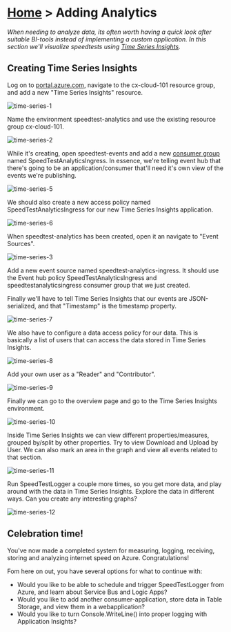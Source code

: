 [Home](index) > Adding Analytics
================================
_When needing to analyze data, its often worth having a quick look after suitable BI-tools instead of implementing a custom application. In this section we'll visualize speedtests using [Time Series Insights](https://docs.microsoft.com/en-us/azure/time-series-insights/time-series-insights-overview)._


Creating Time Series Insights
-----------------------------
Log on to [portal.azure.com](https://portal.azure.com), navigate to the cx-cloud-101 resource group, and add a new "Time Series Insights" resource.

![time-series-1](images/time-series-1.png)

Name the environment speedtest-analytics and use the existing resource group cx-cloud-101.

![time-series-2](images/time-series-2.png)

While it's creating, open speedtest-events and add a new [consumer group](https://docs.microsoft.com/en-us/azure/event-hubs/event-hubs-features#consumer-groups) named SpeedTestAnalyticsIngress. In essence, we're telling event hub that there's going to be an application/consumer that'll need it's own view of the events we're publishing.

![time-series-5](images/time-series-5.png)

We should also create a new access policy named SpeedTestAnalyticsIngress for our new Time Series Insights application.

![time-series-6](images/time-series-6.png)

When speedtest-analytics has been created, open it an navigate to "Event Sources".

![time-series-3](images/time-series-3.png)

Add a new event source named speedtest-analytics-ingress. It should use the Event hub policy SpeedTestAnalyticsIngress and speedtestanalyticsingress consumer group that we just created.

Finally we'll have to tell Time Series Insights that our events are JSON-serialized, and that "Timestamp" is the timestamp property.

![time-series-7](images/time-series-7.png)

We also have to configure a data access policy for our data. This is basically a list of users that can access the data stored in Time Series Insights.

![time-series-8](images/time-series-8.png)

Add your own user as a "Reader" and "Contributor".

![time-series-9](images/time-series-9.png)

Finally we can go to the overview page and go to the Time Series Insights environment.

![time-series-10](images/time-series-10.png)

Inside Time Series Insights we can view different properties/measures, grouped by/split by other properties. Try to view Download and Upload by User. We can also mark an area in the graph and view all events related to that section.

![time-series-11](images/time-series-11.png)

Run SpeedTestLogger a couple more times, so you get more data, and play around with the data in Time Series Insights. Explore the data in different ways. Can you create any interesting graphs?

![time-series-12](images/time-series-12.png)

Celebration time!
-----------------
You've now made a completed system for measuring, logging, receiving, storing and analyzing internet speed on Azure. Congratulations!

Fom here on out, you have several options for what to continue with:
* Would you like to be able to schedule and trigger SpeedTestLogger from Azure, and learn about Service Bus and Logic Apps?
* Would you like to add another consumer-application, store data in Table Storage, and view them in a webapplication?
* Would you like to turn Console.WriteLine() into proper logging with Application Insights?
